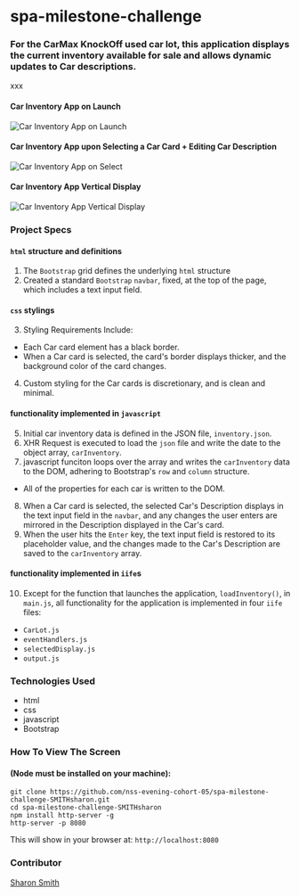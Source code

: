 # spa-milestone-challenge

### For the CarMax KnockOff used car lot, this application displays the current inventory available for sale and allows dynamic updates to Car descriptions. 

xxx

#### Car Inventory App on Launch
![Car Inventory App on Launch](...)

#### Car Inventory App upon Selecting a Car Card + Editing Car Description
![Car Inventory App on Select](...)

#### Car Inventory App Vertical Display
![Car Inventory App Vertical Display](...)


### Project Specs
#### `html` structure and definitions
1. The `Bootstrap` grid defines the underlying `html` structure
2. Created a standard `Bootstrap` `navbar`, fixed, at the top of the page, which includes a text input field. 

#### `css` stylings
3. Styling Requirements Include: 
- Each Car card element has a black border.
- When a Car card is selected, the card's border displays thicker, and the background color of the card changes. 
4. Custom styling for the Car cards is discretionary, and is clean and minimal. 

#### functionality implemented in `javascript` 
5. Initial car inventory data is defined in the JSON file, `inventory.json`.
6. XHR Request is executed to load the `json` file and write the date to the object array, `carInventory`.
7. javascript funciton loops over the array and writes the `carInventory` data to the DOM, adhering to Bootstrap's `row` and `column` structure.
- All of the properties for each car is written to the DOM. 
8. When a Car card is selected, the selected Car's Description displays in the text input field in the `navbar`, and any changes the user enters are mirrored in the Description displayed in the Car's card. 
9. When the user hits the `Enter` key, the text input field is restored to its placeholder value, and the changes made to the Car's Description are saved to the `carInventory` array. 

#### functionality implemented in `iife`s
10. Except for the function that launches the application, `loadInventory()`, in `main.js`, all functionality for the application is implemented in four `iife` files:
- `CarLot.js`
- `eventHandlers.js`
- `selectedDisplay.js`
- `output.js`


### Technologies Used
- html
- css
- javascript
- Bootstrap


### How To View The Screen 
#### (Node must be installed on your machine):
```
git clone https://github.com/nss-evening-cohort-05/spa-milestone-challenge-SMITHsharon.git
cd spa-milestone-challenge-SMITHsharon
npm install http-server -g
http-server -p 8080
```

This will show in your browser at: `http://localhost:8080`


### Contributor
[Sharon Smith](https://github.com/SMITHsharon)

